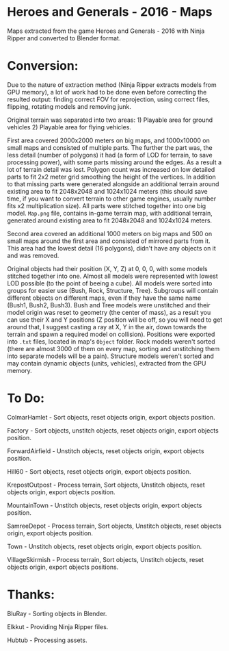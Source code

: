 # Heroes and Generals - 2016 - Maps
Maps extracted from the game Heroes and Generals - 2016 with Ninja Ripper and converted to Blender format.

# Conversion:
Due to the nature of extraction method (Ninja Ripper extracts models from GPU memory), a lot of work had to be done even before correcting the resulted output: finding correct FOV for reprojection, using correct files, flipping, rotating models and removing junk.

Original terrain was separated into two areas: 1) Playable area for ground vehicles 2) Playable area for flying vehicles.

First area covered 2000x2000 meters on big maps, and 1000x10000 on small maps and consisted of multiple parts. The further the part was, the less detail (number of polygons) it had (a form of LOD for terrain, to save processing power), with some parts missing around the edges. As a result a lot of terrain detail was lost. Polygon count was increased on low detailed parts to fit 2x2 meter grid smoothing the height of the vertices. In addition to that missing parts were generated alongside an additional terrain around existing area to fit 2048x2048 and 1024x1024 meters (this should save time, if you want to convert terrain to other game engines, usually number fits x2 multiplication size). All parts were stitched together into one big model. `Map.png` file, contains in-game terrain map, with additional terrain, generated around existing area to fit 2048x2048 and 1024x1024 meters.

Second area covered an additional 1000 meters on big maps and 500 on small maps around the first area and consisted of mirrored parts from it. This area had the lowest detail (16 polygons), didn't have any objects on it and was removed.

Original objects had their position (X, Y, Z) at 0, 0, 0, with some models stitched together into one. Almost all models were represented with lowest LOD possible (to the point of beeing a cube). All models were sorted into groups for easier use (Bush, Rock, Structure, Tree). Subgroups will contain different objects on different maps, even if they have the same name (Bush1, Bush2, Bush3). Bush and Tree models were unstitched and their model origin was reset to geometry (the center of mass), as a result you can use their X and Y positions (Z position will be off, so you will need to get around that, I suggest casting a ray at X, Y in the air, down towards the terrain and spawn a required model on collision). Positions were exported into `.txt` files, located in map's `Object` folder. Rock models weren't sorted (there are almost 3000 of them on every map, sorting and unstitching them into separate models will be a pain). Structure models weren't sorted and may contain dynamic objects (units, vehicles), extracted from the GPU memory.

# To Do:
ColmarHamlet - Sort objects, reset objects origin, export objects position.

Factory - Sort objects, unstitch objects, reset objects origin, export objects position.

ForwardAirfield - Unstitch objects, reset objects origin, export objects position.

Hill60 - Sort objects, reset objects origin, export objects position.

KrepostOutpost - Process terrain, Sort objects, Unstitch objects, reset objects origin, export objects position.

MountainTown - Unstitch objects, reset objects origin, export objects position.

SamreeDepot - Process terrain, Sort objects, Unstitch objects, reset objects origin, export objects position.

Town - Unstitch objects, reset objects origin, export objects position.

VillageSkirmish - Process terrain, Sort objects, Unstitch objects, reset objects origin, export objects positions.

# Thanks:
BluRay - Sorting objects in Blender.

Elkkut - Providing Ninja Ripper files.

Hubtub - Processing assets.
